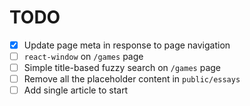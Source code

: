 # TODO

- [x] Update page meta in response to page navigation
- [ ] `react-window` on `/games` page
- [ ] Simple title-based fuzzy search on `/games` page
- [ ] Remove all the placeholder content in `public/essays`
- [ ] Add single article to start
